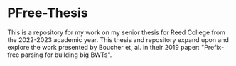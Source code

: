 # PFree-Thesis
This is a repository for my work on my senior thesis for Reed College from the 2022-2023 academic year. This thesis and repository expand upon and explore the work presented by Boucher et, al. in their 2019 paper: "Prefix-free parsing for building big BWTs".
